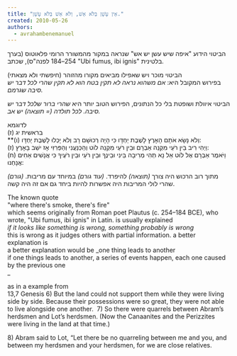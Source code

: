 ```yaml
---
title: "אֵין עָשָׁן בְּלֹא אֵשׁ, וְלֹא אֵשׁ בְּלֹא עָשָׁן."
created: 2010-05-26
authors: 
  - avrahambenemanuel
---
```

  
    
הביטוי הידוע "איפה שיש עשן יש אש" שנראה במקור מהמשורר הרומי פלאוטוס (בערך 254–184 לפנה"ס), שכתב "Ubi fumus, ibi ignis" בלטינית.

הביטוי מוכר ויש שאפילו מביאים מקורו מהזוהר (חיפשתי ולא מצאתי)  
בפירוש המקובל היא: _אם משהוא נראה לא תקין בטח הוא לא תקין שהרי לכל דבר יש סיבה שגרמם._  
  
הביטוי איוולת ושופטת בלי כל הנתונים, הפירוש הטוב יותר היא _שהרי ברור שלכל דבר יש סיבה. לכל תולדה (= תוצאה) יש אב._  
  
לדוגמא  
בראשית יג (ז)  
**(ו) וְלֹא נָשָׂא אֹתָם הָאָרֶץ לָשֶׁבֶת יַחְדָּו כִּי הָיָה רְכוּשָׁם רָב וְלֹא יָכְלוּ לָשֶׁבֶת יַחְדָּו:  
(ז) וַיְהִי רִיב בֵּין רֹעֵי מִקְנֵה אַבְרָם וּבֵין רֹעֵי מִקְנֵה לוֹט וְהַכְּנַעֲנִי וְהַפְּרִזִּי אָז ישֵׁב בָּאָרֶץ:  
(ח) וַיֹּאמֶר אַבְרָם אֶל לוֹט אַל נָא תְהִי מְרִיבָה בֵּינִי וּבֵינֶךָ וּבֵין רֹעַי וּבֵין רֹעֶיךָ כִּי אֲנָשִׁים אַחִים אֲנָחְנוּ:  

_(גורם)_ מתוך רוב הרכוש היה צורך _(תוצאה)_ להיפרד. _(עוד גורם)_ במיוחד עם מריבות. שהרי לולי המריבות היה אפשרות להיות ביחד גם אם זה היה קשה.  
  
The known quote  
"where there's smoke, there's fire"  
which seems originally from Roman poet Plautus (c. 254–184 BCE), who wrote, "Ubi fumus, ibi ignis" in Latin.
is usually explained  
_if it looks like something is wrong, something probably is wrong_  
this is wrong as it judges others with partial information. a better explanation is  
a better explanation would be _one thing leads to another  
if one things leads to another, a series of events happen, each one caused by the previous one  
_  
  
  
as in a example from  
13,7 Genesis
6) But the land could not support them while they were living side by side. Because their possessions were so great, they were not able to live alongside one another. 
7) So there were quarrels between Abram’s herdsmen and Lot’s herdsmen. (Now the Canaanites and the Perizzites were living in the land at that time.)

8) Abram said to Lot, “Let there be no quarreling between me and you, and between my herdsmen and your herdsmen, for we are close relatives.
